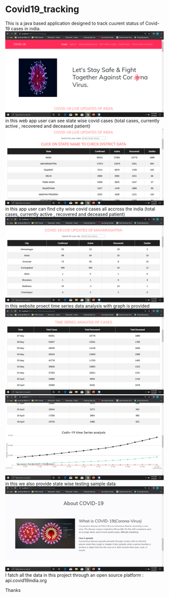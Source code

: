 # Covid19_tracking
This is a java based application designed to track cuurent status of Covid-19 cases in india.
![](https://github.com/Anujk99/Covid19_tracking/blob/master/img/Screenshot%20(42).png?raw=true)
in this web app user can see state wise covid cases (total cases, currently active , recovered and deceased patient)
![](https://github.com/Anujk99/Covid19_tracking/blob/master/img/Screenshot%20(43).png?raw=true)
in this app user can find city wise covid cases all accross the india (total cases, currently active , recovered and deceased patient)
![](https://github.com/Anujk99/Covid19_tracking/blob/master/img/Screenshot%20(44).png?raw=true)
in this website proect time series data analysis with graph is provided
![](https://github.com/Anujk99/Covid19_tracking/blob/master/img/Screenshot%20(45).png?raw=true)
![](https://github.com/Anujk99/Covid19_tracking/blob/master/img/Screenshot%20(46).png?raw=true)
in this we also provide state wise testing sample data
![](https://github.com/Anujk99/Covid19_tracking/blob/master/img/Screenshot%20(47).png?raw=true)
I fatch all the data in this project through an open source platform : api.covid19india.org

Thanks
